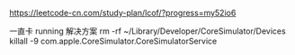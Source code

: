 https://leetcode-cn.com/study-plan/lcof/?progress=my52io6




一直卡 running 解决方案
rm -rf ~/Library/Developer/CoreSimulator/Devices       
killall -9 com.apple.CoreSimulator.CoreSimulatorService
